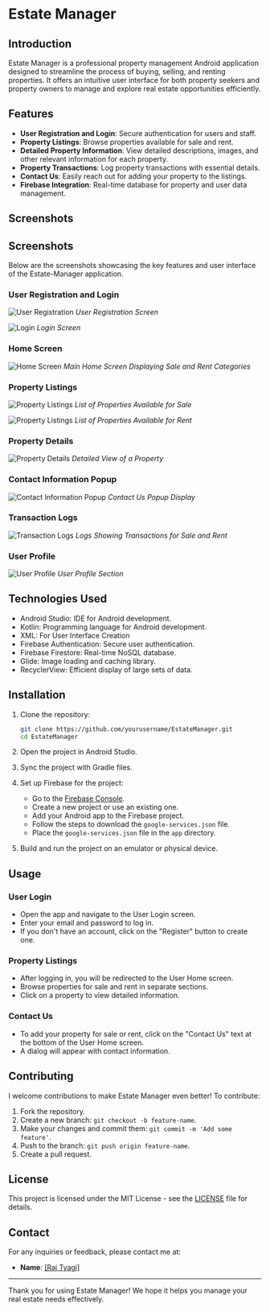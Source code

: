 # Estate Manager

## Introduction

Estate Manager is a professional property management Android application designed to streamline the process of buying, selling, and renting properties. It offers an intuitive user interface for both property seekers and property owners to manage and explore real estate opportunities efficiently.

## Features

- **User Registration and Login**: Secure authentication for users and staff.
- **Property Listings**: Browse properties available for sale and rent.
- **Detailed Property Information**: View detailed descriptions, images, and other relevant information for each property.
- **Property Transactions**: Log property transactions with essential details.
- **Contact Us**: Easily reach out for adding your property to the listings.
- **Firebase Integration**: Real-time database for property and user data management.

## Screenshots

## Screenshots
Below are the screenshots showcasing the key features and user interface of the Estate-Manager application.

### User Registration and Login
![User Registration](https://github.com/user-attachments/assets/121ea6a5-4331-4813-b52f-bf2eab7fc4a5)
*User Registration Screen*

![Login](https://github.com/user-attachments/assets/be410587-c661-4f57-bb76-9f7abc96dde1)
*Login Screen*

### Home Screen
![Home Screen](https://github.com/user-attachments/assets/db47c474-bcb2-42a0-9608-a2fc501926a0)
*Main Home Screen Displaying Sale and Rent Categories*

### Property Listings
![Property Listings](https://github.com/user-attachments/assets/ff1ea8ae-c8c3-45ec-a6af-d09f9d67ba5c)
*List of Properties Available for Sale*

![Property Listings](https://github.com/user-attachments/assets/3231231c-68bb-4c0a-bbaf-21afd2a575b8)
*List of Properties Available for Rent*

### Property Details
![Property Details](https://github.com/user-attachments/assets/c916c4f9-e247-4d58-bd84-a3697a882d58)
*Detailed View of a Property*

### Contact Information Popup
![Contact Information Popup](https://github.com/user-attachments/assets/8ba4bd74-0512-428b-a0f0-3f58002dca4a)
*Contact Us Popup Display*

### Transaction Logs
![Transaction Logs](https://github.com/user-attachments/assets/3184b4ba-5642-49ff-9ee9-b968eb0cac0a)
*Logs Showing Transactions for Sale and Rent*

### User Profile
![User Profile](https://github.com/user-attachments/assets/44b7ff96-297b-48ea-85a2-89064807af8e)
*User Profile Section*


## Technologies Used
- Android Studio: IDE for Android development.
- Kotlin: Programming language for Android development.
- XML: For User Interface Creation
- Firebase Authentication: Secure user authentication.
- Firebase Firestore: Real-time NoSQL database.
- Glide: Image loading and caching library.
- RecyclerView: Efficient display of large sets of data.


## Installation

1. Clone the repository:

   ```bash
   git clone https://github.com/yourusername/EstateManager.git
   cd EstateManager
   ```

2. Open the project in Android Studio.

3. Sync the project with Gradle files.

4. Set up Firebase for the project:
   - Go to the [Firebase Console](https://console.firebase.google.com/).
   - Create a new project or use an existing one.
   - Add your Android app to the Firebase project.
   - Follow the steps to download the `google-services.json` file.
   - Place the `google-services.json` file in the `app` directory.

5. Build and run the project on an emulator or physical device.

## Usage

### User Login

- Open the app and navigate to the User Login screen.
- Enter your email and password to log in.
- If you don't have an account, click on the "Register" button to create one.

### Property Listings

- After logging in, you will be redirected to the User Home screen.
- Browse properties for sale and rent in separate sections.
- Click on a property to view detailed information.

### Contact Us

- To add your property for sale or rent, click on the "Contact Us" text at the bottom of the User Home screen.
- A dialog will appear with contact information.

## Contributing

I welcome contributions to make Estate Manager even better! To contribute:

1. Fork the repository.
2. Create a new branch: `git checkout -b feature-name`.
3. Make your changes and commit them: `git commit -m 'Add some feature'`.
4. Push to the branch: `git push origin feature-name`.
5. Create a pull request.

## License

This project is licensed under the MIT License - see the [LICENSE](LICENSE) file for details.

## Contact

For any inquiries or feedback, please contact me at:
- **Name**: [[Raj Tyagi]](https://www.linkedin.com/in/raj-tyagi-83765b21b/)

---

Thank you for using Estate Manager! We hope it helps you manage your real estate needs effectively.
